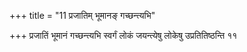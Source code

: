 +++
title = "11 प्रजातिम् भूमानङ् गच्छन्त्यभि"

+++
प्रजातिं भूमानं गच्छन्त्यभि स्वर्गं लोकं जयन्त्येषु लोकेषु उप्रतितिष्ठन्ति ११